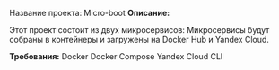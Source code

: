 Название проекта: Micro-boot
**Описание:**



Этот проект состоит из двух микросервисов:
Микросервисы будут собраны в контейнеры и загружены на Docker Hub и Yandex Cloud.



**Требования:**
Docker
Docker Compose
Yandex Cloud CLI
